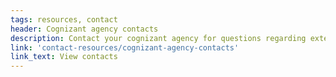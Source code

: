 ```yaml
---
tags: resources, contact
header: Cognizant agency contacts
description: Contact your cognizant agency for questions regarding extensions, indirect costs, or technical audit advice.
link: 'contact-resources/cognizant-agency-contacts'
link_text: View contacts
---
```

